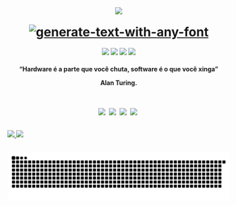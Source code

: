 
<img align="right" src="https://i.picasion.com/pic91/6e607a4896e68deb38a497d5f6403e13.gif" width="260" />

<div align="center">
  
 <h1> 
<a href="https://fontmeme.com/generate-text-with-any-font/"><img src="https://fontmeme.com/permalink/210906/b22a6572c867edb62b72d8d104e1501b.png" alt="generate-text-with-any-font" border="0"></a>
   </a>
 </h1>
  
</div>

<p align="center">
    <a href="https://www.instagram.com/gabri3lstumm/" target="_blank"><img src="https://img.shields.io/badge/-Instagram-%23E4405F?style=for-the-badge&logo=instagram&logoColor=white"           target="_blank"></a>
    <a href="https://discord.gg/Stumm#3893" target="_blank"><img src="https://img.shields.io/badge/Discord-7289DA?style=for-the-badge&logo=discord&logoColor=white" target="_blank"></a> 
    <a href="https://www.linkedin.com/in/gabriel-stumm-1923bb20b/" target="_blank"><img src="https://img.shields.io/badge/-LinkedIn-%230077B5?style=for-the-badge&logo=linkedin&                logoColor=white" target="_blank"></a> 
    <a href = "mailto:gabri3lstumm@gmail.com"><img src="https://img.shields.io/badge/-Gmail-%23333?style=for-the-badge&logo=gmail&logoColor=white" target="_blank"></a>
  
</p>

<h4 align="center"> 
  “Hardware é a parte que você chuta, software é o que você xinga”<p>
   Alan Turing.
</h4>

<br>

<p align="center">
  <!-- HTML Icon -->
  <img src="https://user-images.githubusercontent.com/35739995/122654956-2b934900-d125-11eb-94b1-58102216fa9f.png">&nbsp;
  <!-- CSS Icon -->
  <img src="https://user-images.githubusercontent.com/35739995/122655003-80cf5a80-d125-11eb-9718-c0d416a29986.png">&nbsp;
  <!-- JS Icon -->
  <img src="https://user-images.githubusercontent.com/35739995/122655023-a78d9100-d125-11eb-89b8-f006041d9d4a.png">&nbsp;
  <!-- Git Icon -->
  <img src="https://user-images.githubusercontent.com/35739995/122655117-7c577180-d126-11eb-9b30-3591b1252bb5.png">&nbsp;
</p>
<div style="display: inline_block"><br>
  </div>
<a href="https://github.com/Gabri3lStumm">
  <img height="180em" src="https://github-readme-stats.vercel.app/api?username=Gabri3lStumm&show_icons=true&theme=dracula&include_all_commits=true&count_private=true"/>
  <img height="120em" src="https://github-readme-stats.vercel.app/api/top-langs/?username=Gabri3lStumm&layout=compact&langs_count=7&theme=dracula"/>
</div>
  
  ##
 
<div> 
 
  ![Snake animation](https://github.com/Gabri3lStumm/Gabri3lStumm/blob/output/github-contribution-grid-snake.svg)
 
</div>
